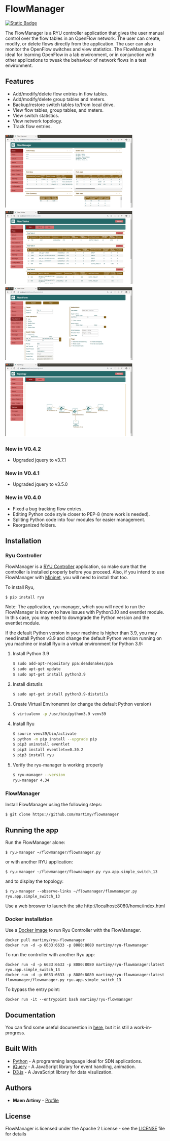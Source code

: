 # FlowManager

[![Static Badge](https://img.shields.io/badge/Docs-github.io-blue)](https://martimy.github.io/flowmanager)


The FlowManager is a RYU controller application that gives the user manual control over the flow tables in an OpenFlow network. The user can create, modify, or delete flows directly from the application. The user can also monitor the OpenFlow switches and view statistics. The FlowManager is ideal for learning OpenFlow in a lab environment, or in conjunction with other applications to tweak the behaviour of network flows in a test environment. 

## Features

- Add/modify/delete flow entries in flow tables.
- Add/modify/delete group tables and meters.
- Backup/restore switch tables to/from local drive.
- View flow tables, group tables, and meters.
- View switch statistics.
- View network topology.
- Track flow entries.

![SCREEN1](web/img/screen1.png) ![SCREEN2](web/img/screen2.png)
![SCREEN3](web/img/screen3.png) ![SCREEN4](web/img/screen4.png)

### New in V0.4.2

- Upgraded jquery to v3.7.1

### New in V0.4.1

- Upgraded jquery to v3.5.0

### New in V0.4.0

- Fixed a bug tracking flow entries.
- Editing Python code style closer to PEP-8 (more work is needed).
- Spliting Python code into four modules for easier management.
- Reorganized folders. 

## Installation

### Ryu Controller

FlowManager is a [RYU Controller](https://osrg.github.io/ryu/) application, so make sure that the controller is installed properly before you proceed.
Also, if you intend to use FlowManager with [Mininet](http://mininet.org/), you will need to install that too.

To install Ryu, 

```
$ pip install ryu
```

Note: The application, ryu-manager, which you will need to run the FlowManager is known to have issues with Python3.10 and eventlet module. In this case, you may need to downgrade the Python version and the eventlet module.

If the default Python version in your machine is higher than 3.9, you may need install Python v3.9 and change the default Python version running on you machine or install Ryu in a virtual environment for Python 3.9:

1. Install Python 3.9

    ```bash
    $ sudo add-apt-repository ppa:deadsnakes/ppa
    $ sudo apt-get update
    $ sudo apt-get install python3.9
    ```

2. Install distutils

    ```bash
    $ sudo apt-get install python3.9-distutils
    ```

3. Create Virtual Environemnt (or change the default Python version)

    ```bash
    $ virtualenv -p /usr/bin/python3.9 venv39
    ```

4. Install Ryu

    ```bash
    $ source venv39/bin/activate
    $ python -m pip install --upgrade pip
    $ pip3 uninstall eventlet
    $ pip3 install eventlet==0.30.2
    $ pip3 install ryu
    ```

5. Verify the ryu-manager is working properly

    ```bash
    $ ryu-manager --version
    ryu-manager 4.34
    ```


### FlowManager

Install FlowManager using the following steps:

```
$ git clone https://github.com/martimy/flowmanager
```

## Running the app

Run the FlowManager alone:
```
$ ryu-manager ~/flowmanager/flowmanager.py
```

or with another RYU application:

```
$ ryu-manager ~/flowmanager/flowmanager.py ryu.app.simple_switch_13
```

and to display the topology:

```
$ ryu-manager --observe-links ~/flowmanager/flowmanager.py ryu.app.simple_switch_13
```

Use a web broswer to launch the site http://localhost:8080/home/index.html

### Docker installation

Use a [Docker image](https://hub.docker.com/r/martimy/ryu-flowmanager) to run Ryu Controller with the FlowManager.

```
docker pull martimy/ryu-flowmanager
docker run -d -p 6633:6633 -p 8080:8080 martimy/ryu-flowmanager
```

To run the controller with another Ryu app:

```
docker run -d -p 6633:6633 -p 8080:8080 martimy/ryu-flowmanager:latest ryu.app.simple_switch_13
docker run -d -p 6633:6633 -p 8080:8080 martimy/ryu-flowmanager:latest flowmanager/flowmanager.py ryu.app.simple_switch_13
```

To bypass the entry point:

```
docker run -it --entrypoint bash martimy/ryu-flowmanager
```

## Documentation

You can find some useful documention in [here](https://martimy.github.io/flowmanager/), but it is still a work-in-progress.


## Built With

* [Python](https://www.python.org/) - A programming language ideal for SDN applications.
* [jQuery](https://jquery.com/) - A JavaScript library for event handling, animation.
* [D3.js](https://d3js.org/) - A JavaScript library for data visulization. 

## Authors

* **Maen Artimy** - [Profile](http://adhocnode.com)

## License

FlowManager is licensed under the Apache 2 License - see the [LICENSE](LICENSE) file for details

